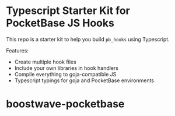 # Typescript Starter Kit for PocketBase JS Hooks

This repo is a starter kit to help you build `pb_hooks` using Typescript.

Features:

- Create multiple hook files
- Include your own libraries in hook handlers
- Compile everything to goja-compatible JS
- Typescript typings for goja and PocketBase environments
# boostwave-pocketbase

